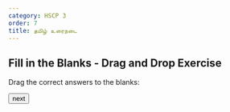 ```yaml
---
category: HSCP 3
order: 7
title: தமிழ் உரைநடை
---
```

<script src="{{ site.baseurl }}/scripts/track.js">tracker();</script>
<h2>Fill in the Blanks - Drag and Drop Exercise</h2>

<p>Drag the correct answers to the blanks:</p>

<div id="questions"><div id="question" data-id="1"></div>
    <div>
        <div class="draggable" id="answer1" draggable="true" ondragstart="drag(event)"></div>
        <div class="draggable" id="answer2" draggable="true" ondragstart="drag(event)"></div>
    </div>
</div>

<p class="message" id="message"></p>
<button id="next-match-btn" onclick="onNext()">next</button>

<script src="{{ site.baseurl }}/scripts/drag-and-drop.js"></script>
